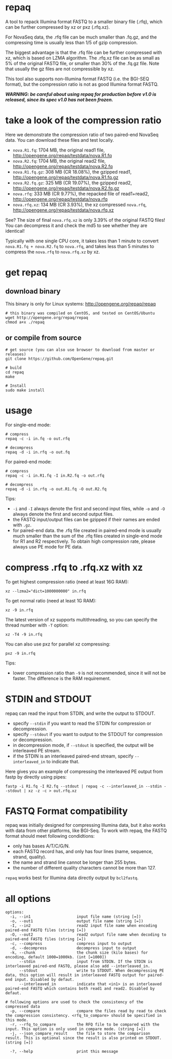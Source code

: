 # repaq
A tool to repack Illumina format FASTQ to a smaller binary file (.rfq), which can be further compressed by xz or pxz (.rfq.xz).   

For NovaSeq data, the .rfq file can be much smaller than .fq.gz, and the compressing time is usually less than 1/5 of gzip compression. 

The biggest advantage is that the .rfq file can be further compressed with xz, which is based on LZMA algorithm. The .rfq.xz file can be as small as 5% of the original FASTQ file, or smaller than 30% of the .fq.gz file. Note that usually the gz files are not compressible by xz.

This tool also supports non-Illumina format FASTQ (i.e. the BGI-SEQ format), but the compression ratio is not as good Illumina format FASTQ.

***WARNING: be careful about using repaq for production before v1.0 is released, since its spec v1.0 has not been frozen.***

# take a look of the compression ratio
Here we demonstrate the compression ratio of two paired-end NovaSeq data. You can download these files and test locally.
* `nova.R1.fq`: 1704 MB, the original read1 file, http://opengene.org/repaq/testdata/nova.R1.fq
* `nova.R2.fq`: 1704 MB, the original read2 file, http://opengene.org/repaq/testdata/nova.R2.fq
* `nova.R1.fq.gz`: 308 MB (CR 18.08%), the gzipped read1, http://opengene.org/repaq/testdata/nova.R1.fq.gz
* `nova.R2.fq.gz`: 325 MB (CR 19.07%), the gzipped read2, http://opengene.org/repaq/testdata/nova.R2.fq.gz
* `nova.rfq`: 333 MB (CR 9.77%), the repacked file of read1+read2, http://opengene.org/repaq/testdata/nova.rfq
* `nova.rfq.xz`: 134 MB (CR 3.93%), the xz compressed `nova.rfq`, http://opengene.org/repaq/testdata/nova.rfq.xz

See? The size of final `nova.rfq.xz` is only 3.39% of the original FASTQ files! You can decompress it and check the md5 to see whether they are identical! 

Typically with one single CPU core, it takes less than 1 minute to convert `nova.R1.fq + nova.R2.fq` to `nova.rfq`, and takes less than 5 minutes to compress the `nova.rfq` to `nova.rfq.xz` by xz.

# get repaq
## download binary 
This binary is only for Linux systems: http://opengene.org/repaq/repaq
```shell
# this binary was compiled on CentOS, and tested on CentOS/Ubuntu
wget http://opengene.org/repaq/repaq
chmod a+x ./repaq
```
## or compile from source
```shell
# get source (you can also use browser to download from master or releases)
git clone https://github.com/OpenGene/repaq.git

# build
cd repaq
make

# Install
sudo make install
```

# usage
For single-end mode:
```shell
# compress
repaq -c -i in.fq -o out.rfq

# decompress
repaq -d -i in.rfq -o out.fq
```

For paired-end mode:
```shell
# compress
repaq -c -i in.R1.fq -I in.R2.fq -o out.rfq

# decompress
repaq -d -i in.rfq -o out.R1.fq -O out.R2.fq
```

Tips:
* `-i` and `-I` always denote the first and second input files, while `-o` and `-O` always denote the first and second output files.
* the FASTQ input/output files can be gzipped if their names are ended with `.gz`.
* for paired-end data. the .rfq file created in paired-end mode is usually much smaller than the sum of the .rfq files created in single-end mode for R1 and R2 respectively. To obtain high compression rate, please always use PE mode for PE data.

# compress .rfq to .rfq.xz with xz
To get highest compression ratio (need at least 16G RAM):
```
xz --lzma2="dict=1000000000" in.rfq
```

To get normal ratio (need at least 1G RAM):
```
xz -9 in.rfq
```

The latest version of xz supports multithreading, so you can specify the thread number with `-T` option:
```
xz -T4 -9 in.rfq
```

You can also use pxz for parallel xz compressing:
```
pxz -9 in.rfq
```

Tips:
* lower compression ratio than `-9` is not recommended, since it will not be faster. The difference is the RAM requirement.

# STDIN and STDOUT
repaq can read the input from STDIN, and write the output to STDOUT.
* specify `--stdin` if you want to read the STDIN for compression or decompression.
* specify `--stdout` if you want to output to the STDOUT for compression or decompression.
* in decompression mode, if `--stdout` is specified, the output will be interleaved PE stream.
* if the STDIN is an interleaved paired-end stream, specify `--interleaved_in` to indicate that.

Here gives you an example of compressing the interleaved PE output from fastp by directly using pipes:
```shell
fastp -i R1.fq -I R2.fq --stdout | repaq -c --interleaved_in --stdin --stdout | xz -z -c > out.rfq.xz
```

# FASTQ Format compatibility  
repaq was initially designed for compressing Illumina data, but it also works with data from other platforms, like BGI-Seq. To work with repaq, the FASTQ format should meet following condidtions:
* only has bases A/T/C/G/N.
* each FASTQ record has, and only has four lines (name, sequence, strand, quality).
* the name and strand line cannot be longer than 255 bytes.
* the number of different quality characters cannot be more than 127.

`repaq` works best for Illumina data directly output by `bcl2fastq`.

# all options
```shell
options:
  -i, --in1                    input file name (string [=])
  -o, --out1                   output file name (string [=])
  -I, --in2                    read2 input file name when encoding paired-end FASTQ files (string [=])
  -O, --out2                   read2 output file name when decoding to paired-end FASTQ files (string [=])
  -c, --compress               compress input to output
  -d, --decompress             decompress input to output
  -k, --chunk                  the chunk size (kilo bases) for encoding, default 1000=1000kb. (int [=1000])
      --stdin                  input from STDIN. If the STDIN is interleaved paired-end FASTQ, please also add --interleaved_in.
      --stdout                 write to STDOUT. When decompressing PE data, this option will result in interleaved FASTQ output for paired-end input. Disabled by defaut.
      --interleaved_in         indicate that <in1> is an interleaved paired-end FASTQ which contains both read1 and read2. Disabled by defaut.
  
# following options are used to check the consistency of the compressed data
  -p, --compare                compare the files read by read to check the compression consistency. <rfq_to_compare> should be specified in this mode.
  -r, --rfq_to_compare         the RFQ file to be compared with the input. This option is only used in compare mode. (string [=])
  -j, --json_compare_result    the file to store the comparison result. This is optional since the result is also printed on STDOUT. (string [=])

  -?, --help                   print this message
```
